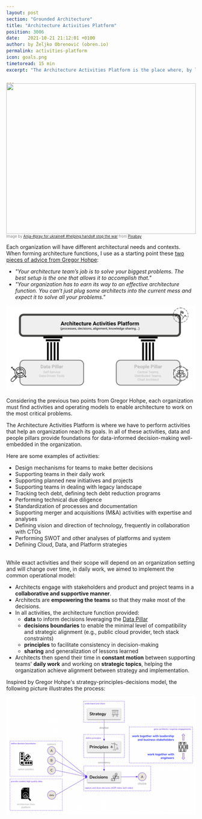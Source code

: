 ```yaml
---
layout: post
section: "Grounded Architecture"
title: "Architecture Activities Platform"
position: 3006
date:   2021-10-21 21:12:01 +0100
author: by Željko Obrenović (obren.io)
permalink: activities-platform
icon: goals.png
timetoread: 15 min
excerpt: "The Architecture Activities Platform is the place where, by leveraging data and people pillars, we performed activities that help an organization to reach it goals. Here are some examples: supporting teams in their daily work; tracking tech debt, defining tech debt reduction programs; performing technical due diligence; standardization of processes and documentation; defining cloud, data, and platform strategies."

---
```

<img style="margin-top: -20px; width: 100%; height: 400px; object-fit: cover" 
     src="assets/images/arch/parliament-366199_1920.jpg">
<div style="font-size: 70%; margin-top: -16px; color: grey; margin-bottom: 12px">
Image by <a href="https://pixabay.com/users/cocoparisienne-127419/?utm_source=link-attribution&amp;utm_medium=referral&amp;utm_campaign=image&amp;utm_content=366199">Anja-#pray for ukraine# #helping hands# stop the war</a> from <a href="https://pixabay.com/?utm_source=link-attribution&amp;utm_medium=referral&amp;utm_campaign=image&amp;utm_content=366199">Pixabay</a>
</div>

Each organization will have different architectural needs and contexts. When forming architecture functions, I use as a starting point these [two pieces of advice from Gregor Hohpe](https://architectelevator.com/architecture/organizing-architecture/):
 * *"Your architecture team’s job is to solve your biggest problems. The best setup is the one that allows it to accomplish that."*
 * *"Your organization has to earn its way to an effective architecture function. You can’t just plug some architects into the current mess and expect it to solve all your problems."*

![](assets/images/model-strategy.png)

Considering the previous two points from Gregor Hohpe, each organization must find activities and operating models to enable architecture to work on the most critical problems. 

The Architecture Activities Platform is where we have to perform activities that help an organization reach its goals. In all of these activities, data and people pillars provide foundations for data-informed decision-making well-embedded in the organization.

Here are some examples of activities:
* Design mechanisms for teams to make better decisions 
* Supporting teams in their daily work
* Supporting planned new initiatives and projects
* Supporting teams in dealing with legacy landscape
* Tracking tech debt, defining tech debt reduction programs
* Performing technical due diligence
* Standardization of processes and documentation
* Supporting merger and acquisitions (M&A) activities with expertise and analyses
* Defining vision and direction of technology, frequently in collaboration with CTOs
* Performing SWOT and other analyses of platforms and system
* Defining Cloud, Data, and Platform strategies

<br>
While exact activities and their scope will depend on an organization setting and will change over time, in daily work, we aimed to implement the common operational model:

* Architects engage with stakeholders and product and project teams in a **collaborative and supportive manner**.
* Architects are **empowering the teams** so that they make most of the decisions.
* In all activities, the architecture function provided: 
  * **data** to inform decisions leveraging the [Data Pillar](data-pillar)
  * **decisions boundaries** to enable the minimal level of compatibility and strategic alignment (e.g., public cloud provider, tech stack constraints)
  * **principles** to facilitate consistency in decision-making
  * **sharing** and generalization of lessons learned
* Architects then spend their time in **constant motion** between supporting teams' **daily work** and working on **strategic topics**, helping the organization achieve alignment between strategy and implementation.

Inspired by Gregor Hohpe's strategy-principles-decisions model, the following picture illustrates the process:

<div>
<a href="assets/images/arch/architecture-system.png" target="_blank">
    <img src="assets/images/arch/architecture-system.png">
</a>
</div>



